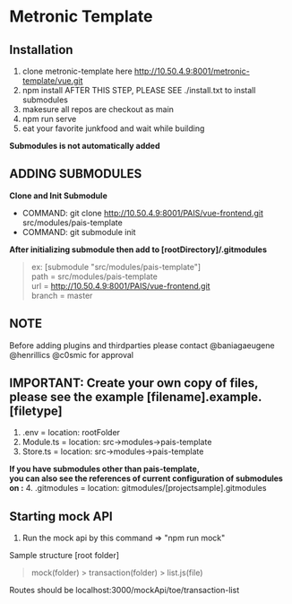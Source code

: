 # Metronic Template

## Installation

1. clone metronic-template here http://10.50.4.9:8001/metronic-template/vue.git
2. npm install
AFTER THIS STEP, PLEASE SEE ./install.txt to install submodules
3. makesure all repos are checkout as main
4. npm run serve
5. eat your favorite junkfood and wait while building

**Submodules is not automatically added**
## ADDING SUBMODULES ##
**Clone and Init Submodule**
- COMMAND: git clone http://10.50.4.9:8001/PAIS/vue-frontend.git src/modules/pais-template
- COMMAND: git submodule init

**After initializing submodule then add to [rootDirectory]/.gitmodules**

> ex: [submodule "src/modules/pais-template"]<br>
>	path = src/modules/pais-template <br>
>	url = http://10.50.4.9:8001/PAIS/vue-frontend.git <br> 
>	branch = master <br>


## NOTE
Before adding plugins and thirdparties
please contact @baniagaeugene @henrillics @c0smic for approval

## IMPORTANT: Create your own copy of files, please see the example [filename].example.[filetype]
1. .env = location: rootFolder
2. Module.ts = location: src->modules->pais-template
3. Store.ts = location: src->modules->pais-template

**If you have submodules other than pais-template,**<br>
**you can also see the references of current configuration of submodules on :**
4. .gitmodules = location: gitmodules/[projectsample].gitmodules

## Starting mock API ##
1. Run the mock api by this command => "npm run mock"

Sample structure
[root folder]
> mock(folder)
    > transaction(folder)
        > list.js(file)

Routes should be 
localhost:3000/mockApi/toe/transaction-list
